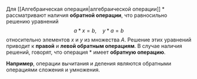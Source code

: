 Для [[Алгебраическая операция|алгебраической операции]] $*$ рассматривают наличия **обратной операции**, что равносильно решению уравнений$$a*x=b,\quad y*a=b$$относительно элементов $x$ и $y$ из множества $A$. Решение этих уравнений приводит к **правой** и **левой обратным операциям**. В случае наличия решений, говорят, что операция $*$ имеет **обратную операцию**.

**Например**, операции вычитания и деления являются обратными операциями сложения и умножения.